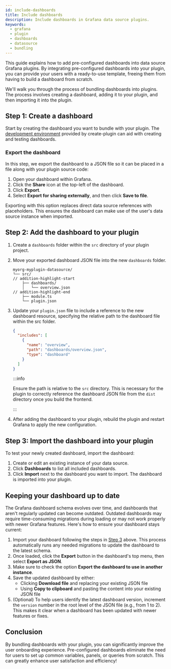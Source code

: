 ```yaml
---
id: include-dashboards
title: Include dashboards
description: Include dashboards in Grafana data source plugins.
keywords:
  - grafana
  - plugin
  - dashboards
  - datasource
  - bundling
---
```


This guide explains how to add pre-configured dashboards into data source Grafana plugins. By integrating pre-configured dashboards into your plugin, you can provide your users with a ready-to-use template, freeing them from having to build a dashboard from scratch.

We'll walk you through the process of bundling dashboards into plugins. The process involves creating a dashboard, adding it to your plugin, and then importing it into the plugin.

## Step 1: Create a dashboard

Start by creating the dashboard you want to bundle with your plugin. The [development environment](/get-started/set-up-development-environment) provided by create-plugin can aid with creating and testing dashboards.

### Export the dashboard

In this step, we export the dashboard to a JSON file so it can be placed in a file along with your plugin source code:

1. Open your dashboard within Grafana.
1. Click the **Share** icon at the top-left of the dashboard.
1. Click **Export**.
1. Select **Export for sharing externally**, and then click **Save to file**.

Exporting with this option replaces direct data source references with placeholders. This ensures the dashboard can make use of the user's data source instance when imported.

## Step 2: Add the dashboard to your plugin

1. Create a `dashboards` folder within the `src` directory of your plugin project.

1. Move your exported dashboard JSON file into the new `dashboards` folder.
   ```shell
   myorg-myplugin-datasource/
   └── src/
   // addition-highlight-start
       ├── dashboards/
       │   └── overview.json
   // addition-highlight-end
       ├── module.ts
       └── plugin.json
   ```
1. Update your `plugin.json` file to include a reference to the new dashboard resource, specifying the relative path to the dashboard file within the src folder.

   ```json title="src/plugin.json"
   {
     "includes": [
       {
         "name": "overview",
         "path": "dashboards/overview.json",
         "type": "dashboard"
       }
     ]
   }
   ```

   :::info

   Ensure the path is relative to the `src` directory. This is necessary for the plugin to correctly reference the dashboard JSON file from the `dist` directory once you build the frontend.

   :::

1. After adding the dashboard to your plugin, rebuild the plugin and restart Grafana to apply the new configuration.

## Step 3: Import the dashboard into your plugin

To test your newly created dashboard, import the dashboard:

1. Create or edit an existing instance of your data source.
1. Click **Dashboards** to list all included dashboards.
1. Click **Import** next to the dashboard you want to import. The dashboard is imported into your plugin.

## Keeping your dashboard up to date

The Grafana dashboard schema evolves over time, and dashboards that aren't regularly updated can become outdated. Outdated dashboards may require time-consuming migrations during loading or may not work properly with newer Grafana features. Here's how to ensure your dashboard stays current:

1. Import your dashboard following the steps in [Step 3](#step-3-import-the-dashboard-into-your-plugin) above. This process automatically runs any needed migrations to update the dashboard to the latest schema.
1. Once loaded, click the **Export** button in the dashboard's top menu, then select **Export as JSON**.
1. Make sure to check the option **Export the dashboard to use in another instance**.
1. Save the updated dashboard by either:
   - Clicking **Download file** and replacing your existing JSON file
   - Using **Copy to clipboard** and pasting the content into your existing JSON file
1. (Optional) To help users identify the latest dashboard version, increment the `version` number in the root level of the JSON file (e.g., from 1 to 2). This makes it clear when a dashboard has been updated with newer features or fixes.

## Conclusion

By bundling dashboards with your plugin, you can significantly improve the user onboarding experience. Pre-configured dashboards eliminate the need for users to set up common variables, panels, or queries from scratch. This can greatly enhance user satisfaction and efficiency!
